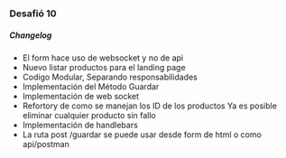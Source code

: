 ### Desafió 10

##### Changelog

- El form hace uso de websocket y no de api
- Nuevo listar productos para el landing page
- Codigo Modular, Separando responsabilidades
- Implementación del Método Guardar
- Implementación de web socket
- Refortory de como se manejan los ID de los productos
  Ya es posible eliminar cualquier producto sin fallo
- Implementación de handlebars
- La ruta post /guardar se puede usar desde form de html o como api/postman

